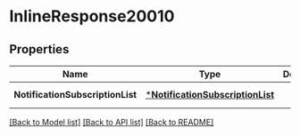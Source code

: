 # InlineResponse20010

## Properties
Name | Type | Description | Notes
------------ | ------------- | ------------- | -------------
**NotificationSubscriptionList** | [***NotificationSubscriptionList**](NotificationSubscriptionList.md) |  | [default to null]

[[Back to Model list]](../README.md#documentation-for-models) [[Back to API list]](../README.md#documentation-for-api-endpoints) [[Back to README]](../README.md)


